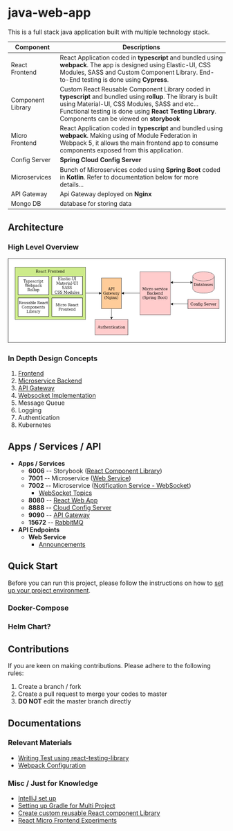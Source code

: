 # java-web-app

This is a full stack java application built with multiple technology stack.

| Component | Descriptions |
| --- | --- |
| React Frontend | React Application coded in **typescript** and bundled using **webpack**. The app is designed using Elastic-UI, CSS Modules, SASS and Custom Component Library. End-to-End testing is done using **Cypress**. |
| Component Library | Custom React Reusable Component Library coded in **typescript** and bundled using **rollup**. The library is built using Material-UI, CSS Modules, SASS and etc... Functional testing is done using **React Testing Library**. Components can be viewed on **storybook** |
| Micro Frontend | React Application coded in **typescript** and bundled using **webpack**. Making using of Module Federation in Webpack 5, it allows the main frontend app to consume components exposed from this application. |
| Config Server | **Spring Cloud Config Server** |
| Microservices | Bunch of Microservices coded using **Spring Boot** coded in **Kotlin**. Refer to documentation below for more details... |
| API Gateway | Api Gateway deployed on **Nginx** |
| Mongo DB | database for storing data |

## Architecture

### High Level Overview

![Architecture](doc/images/architecture.png)

### In Depth Design Concepts

1. [Frontend](app-frontend-react/README.md) 
2. [Microservice Backend](app-backend/README.md)
3. [API Gateway](app-backend/web-api-gateway-nginx/doc/API_GATEWAY_DESIGN.md)
4. [Websocket Implementation](app-backend/ms-notification-service/doc/NOTIFICATION_SERVICE.md#websocket-server-to-client-communication)
5. Message Queue
6. Logging
7. Authentication
8. Kubernetes

## Apps / Services / API

- **Apps / Services**
    - **6006** -- Storybook ([React Component Library](app-frontend-react/react-component-library/README.md))
    - **7001** -- Microservice ([Web Service](app-backend/ms-web-service/README.md))
    - **7002** -- Microservice ([Notification Service - WebSocket](app-backend/ms-notification-service/README.md))
        - [WebSocket Topics](app-backend/ms-notification-service/doc/NOTIFICATION_SERVICE.md#topics)
    - **8080** -- [React Web App](app-frontend-react/react-base-app/README.md)
    - **8888** -- [Cloud Config Server](app-backend/ms-config-server/README.md)
    - **9090** -- [API Gateway](app-backend/web-api-gateway-nginx/README.md)
    - **15672** -- [RabbitMQ](app-backend/rabbitmq/README.md)
- **API Endpoints**
    - **Web Service**
        - [Announcements](app-backend/ms-web-service/doc/ANNOUNCEMENT_SERVICE.md)

## Quick Start

Before you can run this project, please follow the instructions on how to [set up your project environment](doc/PROJECT_SETUP.md).

### Docker-Compose

### Helm Chart?

## Contributions

If you are keen on making contributions. Please adhere to the following rules:
1. Create a branch / fork 
2. Create a pull request to merge your codes to master
3. **DO NOT** edit the master branch directly

## Documentations

### Relevant Materials

- [Writing Test using react-testing-library](app-frontend-react/react-component-library/doc/TESTING_USING_REACT_TESTING_LIBRARY.md)
- [Webpack Configuration](app-frontend-react/react-base-app/doc/WEBPACK.md)

### Misc / Just for Knowledge

- [IntelliJ set up](doc/PROJECT_SETUP.md)
- [Setting up Gradle for Multi Project](doc/GRADLE_TIPS.md)
- [Create custom reusable React component Library](app-frontend-react/react-component-library/doc/CREATE_NEW_LIBRARY.md)
- [React Micro Frontend Experiments](https://github.com/awarenessxz/react-micro-frontend)
